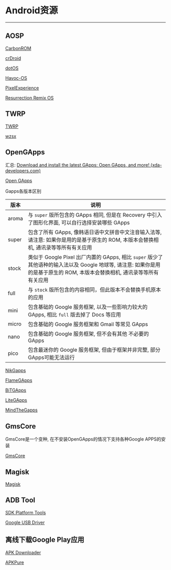 # Android资源

---

## AOSP

[CarbonROM](https://get.carbonrom.org/)

[crDroid](https://crdroid.net/downloads)

[dotOS](https://www.droidontime.com/devices)

[Havoc-OS](https://havoc-os.com/download)

[PixelExperience](https://download.pixelexperience.org/)

[Resurrection Remix OS](https://resurrectionremix.com/)

## TWRP

[TWRP](https://twrp.me/Devices/)

[wzsx](https://www.jianshu.com/p/6f7119794e6d)

## OpenGApps

汇总: [Download and install the latest GApps: Open GApps, and more! (xda-developers.com)](https://www.xda-developers.com/download-google-apps-gapps/)

[Open GApps](https://opengapps.org/)

Gapps各版本区别

| 版本  | 说明                                                         |
| ----- | ------------------------------------------------------------ |
| aroma | 与 `super` 版所包含的 GApps 相同, 但是在 Recovery 中引入了图形化界面, 可以自行选择安装哪些 GApps |
| super | 包含了所有 GApps, 像韩语日语中文拼音中文注音输入法等, 请注意: 如果你是用的是基于原生的 ROM, 本版本会替换相机, 通讯录等等所有有关应用 |
| stock | 类似于 Google Pixel 出厂内置的 GApps, 相比 `super` 版少了其他语种的输入法以及 Google 地球等, 请注意: 如果你是用的是基于原生的 ROM, 本版本会替换相机, 通讯录等等所有有关应用 |
| full  | 与 `stock` 版所包含的内容相同，但此版本不会替换手机原本的应用 |
| mini  | 包含基础的 Google 服务框架, 以及一些影响力较大的 GApps, 相比 `full` 版去掉了 Docs 等应用 |
| micro | 包含基础的 Google 服务框架和 Gmail 等常见 GApps              |
| nano  | 包含基础的 Google 服务框架, 但不会有其他 不必要的 GApps      |
| pico  | 包含最迷你的 Google 服务框架, 但由于框架并非完整, 部分 GApps可能无法运行 |

[NikGapps](https://nikgapps.com/downloads)

[FlameGApps](https://flamegapps.github.io/)

[BiTGApps](https://bitgapps.github.io/)

[LiteGApps](https://litegapps.github.io/index.html)

[MindTheGapps](https://mindthegapps.com)

## GmsCore

GmsCore是一个变种, 在不安装OpenGApps的情况下支持各种Google APPS的安装

[GmsCore](https://github.com/microg/GmsCore/releases)

## Magisk

[Magisk](https://magisk.me/)

## ADB Tool

[SDK Platform Tools](https://developer.android.com/tools/releases/platform-tools?hl=zh-cn)

[Google USB Driver](https://developer.android.com/studio/run/win-usb)

## 离线下载Google Play应用

[APK Downloader](https://apps.evozi.com/apk-downloader/)

[APKPure](https://apkpure.com/cn/)

